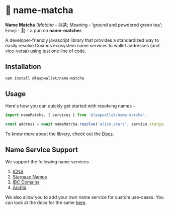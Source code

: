 # 🍵 name-matcha

**Name Matcha** (*Matcha* - 抹茶; Meaning - 'ground and powdered green tea'; Emoji - 🍵) - a pun on **name-matcher**.

A developer-friendly javascript library that provides a standardized way to easily resolve Cosmos ecosystem name services to wallet addresses (and vice-versa) using just one line of code. 

## Installation

```bash
npm install @leapwallet/name-matcha
```

## Usage

Here's how you can quickly get started with resolving names -

```js
import nameMatcha, { services } from '@leapwallet/name-matcha';

const address = await nameMatcha.resolve('alice.stars', service.stargazeNames);
```

To know more about the library, check out the [Docs](https://leapwallet.github.io/name-matcha/).

## Name Service Support

We support the following name services -

1. [ICNS](https://www.icns.xyz)
2. [Stargaze Names](https://www.stargaze.zone/names)
3. [IBC Domains](https://ibc.domains)
4. [ArchId](https://archid.app)

We also allow you to add your own name service for custom use-cases. You can look at the docs for the same [here](https://leapwallet.github.io/name-matcha/docs/advanced#custom-name-services).
